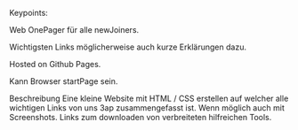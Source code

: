 Keypoints:

  Web OnePager für alle newJoiners.
  
  Wichtigsten Links möglicherweise auch kurze Erklärungen dazu.
  
  Hosted on Github Pages.
  
  Kann Browser startPage sein.

Beschreibung
Eine kleine Website mit HTML / CSS erstellen auf welcher alle wichtigen Links von uns 3ap zusammengefasst ist. Wenn möglich auch mit Screenshots. Links zum downloaden von verbreiteten hilfreichen Tools. 

 
